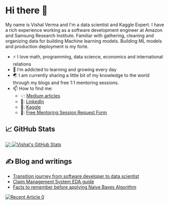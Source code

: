 # Hi there 👋
My name is Vishal Verma and I'm a data scientist and Kaggle Expert. I have a rich experience working as a software development engineer at Amazon and Samsung Research Institute. Familiar with gathering, cleaning and organizing data for building Machine learning models. Building ML models and production deployment is my forte.

- :zap: I love math, programming, data science, economics and international relations
- 🌱 I’m addicted to learning and growing every day
- :earth_asia: I am currently sharing a little bit of my knowledge to the world through my blogs and free 1:1 mentoring sessions.
- 📫 How to find me: 
  - 💡: [Medium articles](https://medium.com/@vishalvermavv17)
  - 🏢: [LinkedIn](https://www.linkedin.com/in/vishalvermacse/)
  - 🧠: [Kaggle](https://www.kaggle.com/crashoverdrive)
  - 🤝: [Free Mentoring Session Request Form](https://forms.gle/dPSQr26GF5CkW36p7)


## &#x1f4c8; GitHub Stats

<a href="https://github.com/vishalvermavv17/vishalvermavv17">
  <img align="center" src="https://github-readme-stats.vercel.app/api/top-langs/?username=vishalvermavv17&hide=java,html,tex&title_color=ffffff&text_color=c9cacc&icon_color=2bbc8a&bg_color=1d1f21&langs_count=3" />
</a>
<a href="https://github.com/vishalvermavv17/vishalvermavv17">
  <img align="center" src="https://github-readme-stats.vercel.app/api?username=vishalvermavv17&show_icons=true&line_height=27&count_private=true&title_color=ffffff&text_color=c9cacc&icon_color=2bbc8a&bg_color=1d1f21" alt="Vishal's GitHub Stats" />
</a>

## &#x270d; Blog and writings

- [Transition journey from software developer to data scientist](https://vishalvermavv17.medium.com/software-engineer-to-data-scientist-tranisition-journey-2c7a3f8c30d9)
- [Claim Management System EDA guide](https://www.kaggle.com/code/crashoverdrive/cms-complete-eda-guide)
- [Facts to remember before applying Naive Bayes Algorithm](https://www.linkedin.com/posts/vishalvermacse_datascience-classification-probability-activity-6926788923079688192-S-1j?utm_source=linkedin_share&utm_medium=member_desktop_web)

<a target="_blank" href="https://github-readme-medium-recent-article.vercel.app/medium/@vishalvermavv17/0"><img src="https://github-readme-medium-recent-article.vercel.app/medium/@vishalvermavv17/0" alt="Recent Article 0">
  

